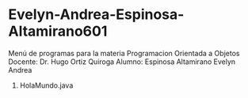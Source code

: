 # Evelyn-Andrea-Espinosa-Altamirano601

Menú de programas para la materia Programacion Orientada a Objetos
Docente: Dr. Hugo Ortiz Quiroga
Alumno: Espinosa Altamirano Evelyn Andrea


1. HolaMundo.java